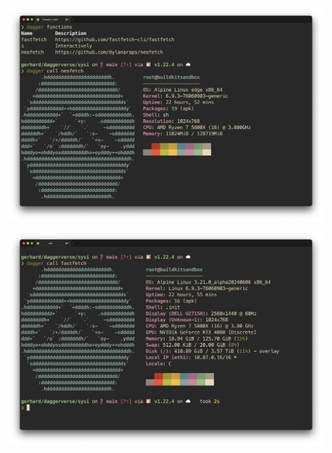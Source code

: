 ![dagger functions && dagger call neofetch](./functions-and-neofetch.png)

![dagger call fastfetch](./fastfetch.png)

